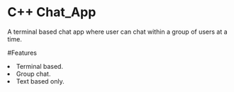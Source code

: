 # C++ Chat_App
A terminal based chat app where user can chat within a group of users at a time.

#Features
<li>Terminal based.</li>
<li>Group chat.</li>
<li>Text based only.</li>
